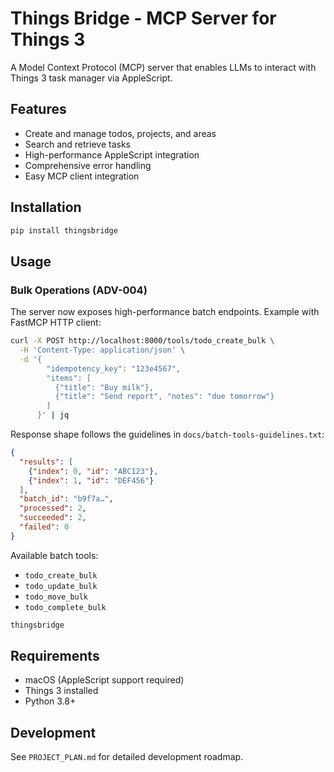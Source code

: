 # Things Bridge - MCP Server for Things 3

A Model Context Protocol (MCP) server that enables LLMs to interact with Things 3 task manager via AppleScript.

## Features

- Create and manage todos, projects, and areas
- Search and retrieve tasks
- High-performance AppleScript integration
- Comprehensive error handling
- Easy MCP client integration

## Installation

```bash
pip install thingsbridge
```

## Usage

### Bulk Operations (ADV-004)

The server now exposes high-performance batch endpoints. Example with FastMCP HTTP client:

```bash
curl -X POST http://localhost:8000/tools/todo_create_bulk \
  -H 'Content-Type: application/json' \
  -d '{
        "idempotency_key": "123e4567",
        "items": [
          {"title": "Buy milk"},
          {"title": "Send report", "notes": "due tomorrow"}
        ]
      }' | jq
```

Response shape follows the guidelines in `docs/batch-tools-guidelines.txt`:

```json
{
  "results": [
    {"index": 0, "id": "ABC123"},
    {"index": 1, "id": "DEF456"}
  ],
  "batch_id": "b9f7a…",
  "processed": 2,
  "succeeded": 2,
  "failed": 0
}
```

Available batch tools:
* `todo_create_bulk`
* `todo_update_bulk`
* `todo_move_bulk`
* `todo_complete_bulk`


```bash
thingsbridge
```

## Requirements

- macOS (AppleScript support required)
- Things 3 installed
- Python 3.8+

## Development

See `PROJECT_PLAN.md` for detailed development roadmap.